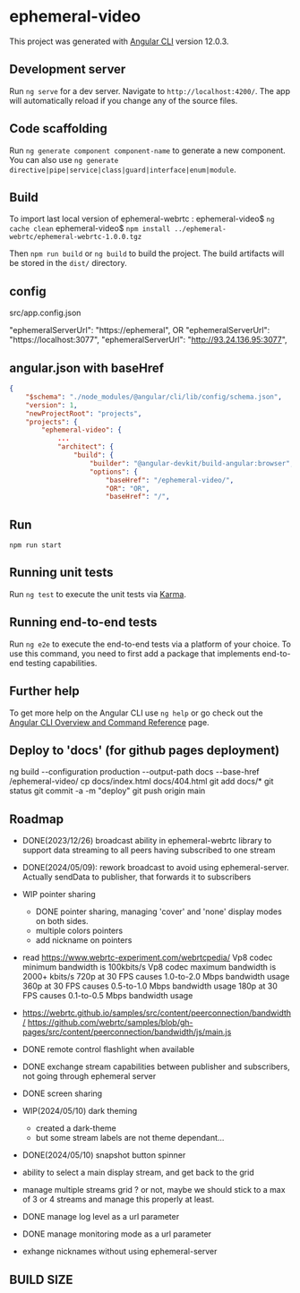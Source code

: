 # ephemeral-video

This project was generated with [Angular CLI](https://github.com/angular/angular-cli) version 12.0.3.

## Development server

Run `ng serve` for a dev server. Navigate to `http://localhost:4200/`. The app will automatically reload if you change any of the source files.

## Code scaffolding

Run `ng generate component component-name` to generate a new component. You can also use `ng generate directive|pipe|service|class|guard|interface|enum|module`.

## Build

To import last local version of ephemeral-webrtc :
ephemeral-video$ `ng cache clean`
ephemeral-video$ `npm install ../ephemeral-webrtc/ephemeral-webrtc-1.0.0.tgz`

Then `npm run build` or `ng build` to build the project. The build artifacts will be stored in the `dist/` directory.

## config

src/app.config.json

"ephemeralServerUrl": "https://ephemeral",
OR
"ephemeralServerUrl": "https://localhost:3077",
"ephemeralServerUrl": "http://93.24.136.95:3077",


## angular.json with baseHref

```json
{
    "$schema": "./node_modules/@angular/cli/lib/config/schema.json",
    "version": 1,
    "newProjectRoot": "projects",
    "projects": {
        "ephemeral-video": {
            ...
            "architect": {
                "build": {
                    "builder": "@angular-devkit/build-angular:browser",
                    "options": {
                        "baseHref": "/ephemeral-video/",
                        "OR": "OR",
                        "baseHref": "/",
```

## Run

`npm run start`

## Running unit tests

Run `ng test` to execute the unit tests via [Karma](https://karma-runner.github.io).

## Running end-to-end tests

Run `ng e2e` to execute the end-to-end tests via a platform of your choice. To use this command, you need to first add a package that implements end-to-end testing capabilities.

## Further help

To get more help on the Angular CLI use `ng help` or go check out the [Angular CLI Overview and Command Reference](https://angular.io/cli) page.

## Deploy to 'docs' (for github pages deployment)

ng build --configuration production --output-path docs --base-href /ephemeral-video/
cp docs/index.html docs/404.html
git add docs/\*
git status
git commit -a -m "deploy"
git push origin main

## Roadmap

- DONE(2023/12/26) broadcast ability in ephemeral-webrtc library to support data streaming to all peers having subscribed to one stream
- DONE(2024/05/09): rework broadcast to avoid using ephemeral-server. Actually sendData to publisher, that forwards it to subscribers
- WIP pointer sharing
    - DONE pointer sharing, managing 'cover' and 'none' display modes on both sides.
    - multiple colors pointers
    - add nickname on pointers
- read https://www.webrtc-experiment.com/webrtcpedia/
  Vp8 codec minimum bandwidth is 100kbits/s
  Vp8 codec maximum bandwidth is 2000+ kbits/s
      720p at 30 FPS causes 1.0-to-2.0 Mbps bandwidth usage
      360p at 30 FPS causes 0.5-to-1.0 Mbps bandwidth usage
      180p at 30 FPS causes 0.1-to-0.5 Mbps bandwidth usage

- https://webrtc.github.io/samples/src/content/peerconnection/bandwidth/
  https://github.com/webrtc/samples/blob/gh-pages/src/content/peerconnection/bandwidth/js/main.js
- DONE remote control flashlight when available
- DONE exchange stream capabilities between publisher and subscribers, not going through ephemeral server
- DONE screen sharing
- WIP(2024/05/10) dark theming
    - created a dark-theme
    - but some stream labels are not theme dependant...
- DONE(2024/05/10) snapshot button spinner
- ability to select a main display stream, and get back to the grid
- manage multiple streams grid ? or not, maybe we should stick to a max of 3 or 4 streams and manage this properly at least.
- DONE manage log level as a url parameter
- DONE manage monitoring mode as a url parameter
- exhange nicknames without using ephemeral-server

## BUILD SIZE
